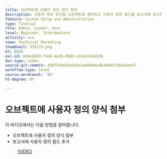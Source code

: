 ```yaml
---
title: 오브젝트에 사용자 정의 양식 첨부
description: 사용자 정의 양식을 오브젝트에 첨부하고 사용자 정의 필드를 보고서에 표시하는 방법에 대해 알아봅니다.
feature: System Setup and Administration
type: Tutorial
role: Admin, Leader, User
level: Beginner, Intermediate
activity: use
team: Technical Marketing
thumbnail: 335173.png
kt: 8910
exl-id: 0d4ebd19-f4e8-4e3b-9580-e22e47442836
doc-type: video
source-git-commit: d39754b619e526e1a869deedb38dd2f2b43aee57
workflow-type: tm+mt
source-wordcount: '52'
ht-degree: 0%

---
```


# 오브젝트에 사용자 정의 양식 첨부

이 비디오에서는 다음 방법을 알아봅니다.

* 오브젝트에 사용자 정의 양식 첨부
* 보고서에 사용자 정의 필드 추가

>[!VIDEO](https://video.tv.adobe.com/v/335173/?quality=12)
